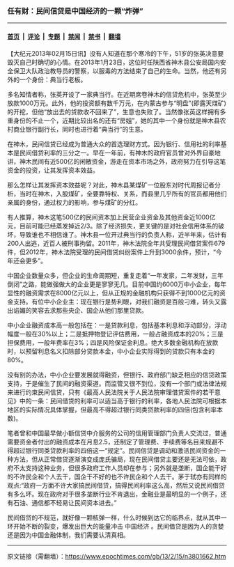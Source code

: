 ### 任有财：民间信贷是中国经济的一颗“炸弹”

---

#### [首页](../../../..?n3801662) &nbsp;|&nbsp; [评论](../../../../../epoch-comment?n3801662) &nbsp;|&nbsp; [专题](../../../../../epoch-special?n3801662) &nbsp;|&nbsp; [禁闻](../../../../../epoch-news?n3801662) &nbsp;|&nbsp; [禁书](../../../../../books?n3801662) &nbsp;|&nbsp; [翻墙](https://github.com/gfw-breaker/nogfw/blob/master/README.md?n3801662)


<div class="post_content" id="artbody" itemprop="articleBody">
 <!-- article content begin -->
 <p>
  【大纪元2013年02月15日讯】没有人知道在那个寒冷的下午，51岁的张英决意要毁灭自己时确切的心情。在2013年1月23日，这位时任陕西省神木县公安局国内安全保卫大队政治教导员的警察，以服毒的方法结束了自己的生命。当然，他还有另外的一个身份：典当行老板。
 </p>
 <p>
  多名知情者称，张英开设了一家典当行。在近期席卷神木的信贷危机中，张英至少放款1000万元。此外，他的投资额有数千万元，在内蒙古参与“明盘”(即露天煤矿)的开挖，但他“放出去的贷款收不回来了”，生意也失败了。当然像张英这样拥有多重身份的不止一个，近期比较出名的还有“房姐”，她的其中一个身份就是神木县农村商业银行副行长，同时也进行着“典当行”的生意。
 </p>
 <p>
  在神木，民间信贷已经成为普通大众的首选理财方式。因为银行、信用社的利率基本是民间借贷利率的三分之一。早在一年前，有神木的政府官员曾对外界自豪地讲，神木民间有近500亿的闲散资金，游走在资本市场之外，政府努力在引导这笔资金的投资，让其发挥资本效益。
 </p>
 <p>
  那么怎样让其发挥资本效益呢？对此，神木县某煤矿一位股东对时代周报记者分析，当时在神木，入股煤矿，全要靠特权、关系，而县里几乎所有的官员都用他们亲属的身份，通过权力的影响，参与煤矿的分红。
 </p>
 <p>
  有人推算，神木这笔500亿的民间资本加上民营企业资金及其他资金近1000亿元，目前可能已经蒸发掉近2/3。除了经济损失，更关键的是对社会信用体系的破坏，导致谁也不相信谁了。神木县一位开过典当行的负责人称，近半年来，估计有200人出逃，近百人被刑事拘留。2011年，神木法院全年共受理民间借贷案件679件，但2012年，神木法院受理的民间借贷纠纷案件上升到3000余件，预计，“今年还会更多”。
 </p>
 <p>
  中国企业数量众多，但企业的生命周期短，重复走着“一年发家，二年发财，三年倒闭”之路，能做强做大的企业更是寥寥无几。目前中国约6000万中小企业，每年显性的融资需求在8000亿元以上，但从正规的金融机构只获得不到1000亿元的资金支持。有位中小企业主：现在银行是势利眼，对我们融资是百般刁难，转头又露出谄媚的笑容去求那些央企、国企从他们那里贷款。
 </p>
 <p>
  中小企业融资成本高一般包括在：一是贷款利息，包括基本利息和浮动部分，浮动幅度一般在30%以上；二是抵押物登记评估费用，一般占融资成本的20%；三是担保费用，一般年费率在3%；四是风险保证金利息。绝大多数金融机构在放款时，以预留利息名义扣除部分贷款本金，中小企业实际得到的贷款只有本金的80%。
 </p>
 <p>
  没有别的办法，中小企业要发展就得融资，但银行、政府部门缺乏相应的信贷政策支持，于是催生了民间的融资渠道。而监管又很不到位，没有一个部门或法律法规来进行约束民间信贷，只有《最高人民法院关于人民法院审理借贷案件的若干意见》中的一条：民间借贷的利率可以适当高于银行的利率，各地人民法院可根据本地区的实际情况具体掌握，但最高不得超过银行同类贷款利率的四倍(包含利率本数)。
 </p>
 <p>
  笔者曾和中国最早做小额信贷中介服务的公司的信用管理部门负责人交流过，普通需要资金者付出的融资成本在月息2.5，还制定了管理费、手续费等名目来规避不得超过银行同类贷款利率的四倍这一“规定”。民间信贷是调动和激活民间资金的一种方法，但从正常借贷逐渐演变成庞氏骗局，现在民间借贷主要还是无法可依，政府不太支持这种业务，但很多政府工作人员却在参与；另外就是垄断，国企能干好的不许民企和个人去干，国企干不好的也不许民企和个人去干。茅于轼亦有同样的观点:“政府一方面不许大家搞民间借贷，搞得民间利率这么高，然后又说民间借贷有多么坏。现在政府对于很多垄断行业不肯退出，金融业是最明显的一个例子，还有石油、通信都不轻易让民间资本进去。”
 </p>
 <p>
  民间借贷的不规范，就好像一颗核弹一样，什么时候到达它的临界点，就从其中一环开始不断的裂变，爆发出巨大的能量冲击
  <ok href="https://www.epochtimes.com/gb/tag/%E4%B8%AD%E5%9B%BD%E7%BB%8F%E6%B5%8E.html">
   中国经济
  </ok>
  。民间借贷是因为人的贪婪还是因为中国金融体制，我们需要认清真相。
 </p>
 <p>
 </p>
 <!-- article content end -->
 <div id="below_article_ad">
 </div>
</div>


---

原文链接（需翻墙）：https://www.epochtimes.com/gb/13/2/15/n3801662.htm